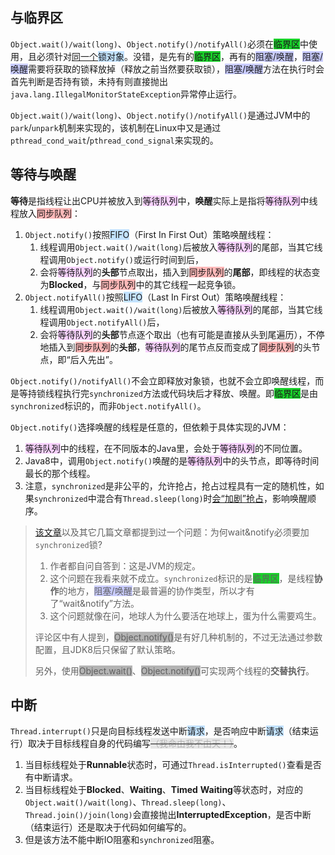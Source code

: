 ## 与临界区

`Object.wait()/wait(long)`、`Object.notify()/notifyAll()`必须在<span style=background:#19d02a>临界区</span>中使用，且必须针对<u>同一个</u><span style=background:#c2e2ff>锁对象</span>。没错，是先有的<span style=background:#19d02a>临界区</span>，再有的<span style=background:#c9ccff>阻塞/唤醒</span>，<span style=background:#c9ccff>阻塞/唤醒</span>需要将获取的锁释放掉（释放之前当然要获取锁），<span style=background:#c9ccff>阻塞/唤醒</span>方法在执行时会首先判断是否持有锁，未持有则直接抛出`java.lang.IllegalMonitorStateException`异常停止运行。

`Object.wait()/wait(long)`、`Object.notify()/notifyAll()`是通过JVM中的`park`/`unpark`机制来实现的，该机制在Linux中又是通过`pthread_cond_wait`/`pthread_cond_signal`来实现的。



## 等待与唤醒

**等待**是指线程让出CPU并被放入到<span style=background:#f8d2ff>等待队列</span>中，**唤醒**实际上是指将<span style=background:#f8d2ff>等待队列</span>中线程放入<span style=background:#ffb8b8>同步队列</span>：

1. `Object.notify()`按照<span style=background:#c2e2ff>FIFO</span>（First In First Out）策略唤醒线程：
   1. 线程调用`Object.wait()/wait(long)`后被放入<span style=background:#f8d2ff>等待队列</span>的尾部，当其它线程调用`Object.notify()`或运行时间到后，
   2. 会将<span style=background:#f8d2ff>等待队列</span>的**头部**节点取出，插入到<span style=background:#ffb8b8>同步队列</span>的**尾部**，即线程的状态变为**Blocked**，与<span style=background:#ffb8b8>同步队列</span>中的其它线程一起竞争锁。
2. `Object.notifyAll()`按照<span style=background:#c2e2ff>LIFO</span>（Last In First Out）策略唤醒线程：
   1. 线程调用`Object.wait()/wait(long)`后被放入<span style=background:#f8d2ff>等待队列</span>的尾部，当其它线程调用`Object.notifyAll()`后，
   2. 会将<span style=background:#f8d2ff>等待队列</span>的**头部**节点逐个取出（也有可能是直接从头到尾遍历），不停地插入到<span style=background:#ffb8b8>同步队列</span>的**头部**，<span style=background:#f8d2ff>等待队列</span>的尾节点反而变成了<span style=background:#ffb8b8>同步队列</span>的头节点，即“后入先出”。

`Object.notify()/notifyAll()`不会立即释放对象锁，也就不会立即唤醒线程，而是等持锁线程执行完`synchronized`方法或代码块后才释放、唤醒。即<span style=background:#19d02a>临界区</span>是由`synchronized`标识的，而非`Object.notifyAll()`。

`Object.notify()`选择唤醒的线程是任意的，但依赖于具体实现的JVM：

1. <span style=background:#f8d2ff>等待队列</span>中的线程，在不同版本的Java里，会处于<span style=background:#f8d2ff>等待队列</span>的不同位置。
2. Java8中，调用`Object.notify()`唤醒的是<span style=background:#f8d2ff>等待队列</span>中的头节点，即等待时间最长的那个线程。
3. 注意，`synchronized`是非公平的，允许抢占，抢占过程具有一定的随机性，如果`synchronized`中混合有`Thread.sleep(long)`时[会“加剧”抢占](https://www.jianshu.com/p/99f73827c616)，影响唤醒顺序。

> [该文章](https://www.jianshu.com/p/ffc0c755fd8d)以及其它几篇文章都提到过一个问题：为何wait&notify必须要加`synchronized`锁?
>
> 1. 作者都自问自答到：这是JVM的规定。
> 2. 这个问题在我看来就不成立。`synchronized`标识的是<span style=background:#19d02a>临界区</span>，是线程**协作**的地方，<span style=background:#c9ccff>阻塞/唤醒</span>是最普遍的协作类型，所以才有了“wait&notify”方法。
> 3. 这个问题就像在问，地球人为什么要活在地球上，蛋为什么需要鸡生。
>
> 评论区中有人提到，<span style=background:#b3b3b3>Object.notify()</span>是有好几种机制的，不过无法通过参数配置，且JDK8后只保留了默认策略。
>
> 另外，使用<span style=background:#b3b3b3>Object.wait()</span>、<span style=background:#b3b3b3>Object.notify()</span>可实现两个线程的**交替执行**。



## 中断

`Thread.interrupt()`只是向目标线程发送中断<span style=background:#c2e2ff>请求</span>，是否响应中断<span style=background:#c2e2ff>请求</span>（结束运行）取决于目标线程自身的代码编写~~<span style=background:#e6e6e6;color:#b3b3b3>（我命由我不由天！）</span>~~。

1. 当目标线程处于**Runnable**状态时，可通过`Thread.isInterrupted()`查看是否有中断请求。
2. 当目标线程处于**Blocked**、**Waiting**、**Timed** **Waiting**等状态时，对应的`Object.wait()/wait(long)`、`Thread.sleep(long)`、`Thread.join()/join(long)`会直接抛出**InterruptedException**，是否中断（结束运行）还是取决于代码如何编写的。
3. 但是该方法不能中断IO阻塞和`synchronized`阻塞。
